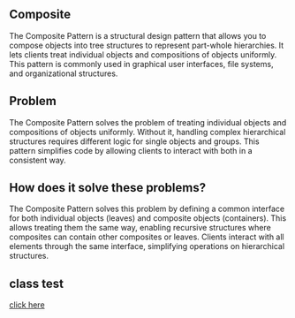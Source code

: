## Composite
The Composite Pattern is a structural design pattern that allows you to compose objects into tree structures 
to represent part-whole hierarchies. 
It lets clients treat individual objects and compositions of objects uniformly. 
This pattern is commonly used in graphical user interfaces, file systems, and organizational structures.

## Problem
The Composite Pattern solves the problem of treating individual objects and compositions of objects uniformly. 
Without it, handling complex hierarchical structures requires different logic for single objects and groups. 
This pattern simplifies code by allowing clients to interact with both in a consistent way.

## How does it solve these problems?
The Composite Pattern solves this problem by defining a common interface for both individual objects (leaves) and composite objects (containers). 
This allows treating them the same way, enabling recursive structures where composites can contain other composites or leaves. 
Clients interact with all elements through the same interface, simplifying operations on hierarchical structures.

## class test
[click here](../../../../../../../src/test/java/com/andeerlb/gof/composite/CompositeTest.java)